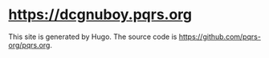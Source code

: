 # <https://dcgnuboy.pqrs.org>

This site is generated by Hugo.
The source code is <https://github.com/pqrs-org/pqrs.org>.
